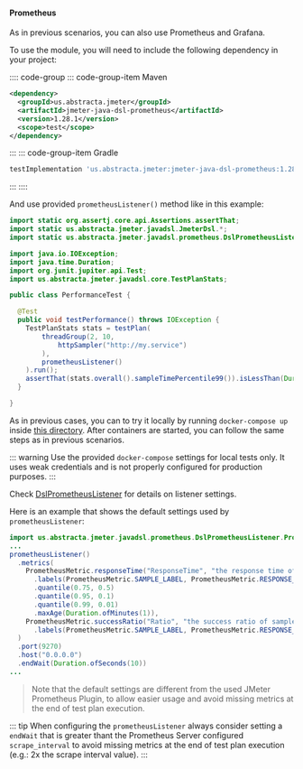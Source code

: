 #### Prometheus

As in previous scenarios, you can also use Prometheus and Grafana.

To use the module, you will need to include the following dependency in your project:

:::: code-group
::: code-group-item Maven
```xml
<dependency>
  <groupId>us.abstracta.jmeter</groupId>
  <artifactId>jmeter-java-dsl-prometheus</artifactId>
  <version>1.28.1</version>
  <scope>test</scope>
</dependency>
```
:::
::: code-group-item Gradle
```groovy
testImplementation 'us.abstracta.jmeter:jmeter-java-dsl-prometheus:1.28.1'
```
:::
::::

And use provided `prometheusListener()` method like in this example:

```java
import static org.assertj.core.api.Assertions.assertThat;
import static us.abstracta.jmeter.javadsl.JmeterDsl.*;
import static us.abstracta.jmeter.javadsl.prometheus.DslPrometheusListener.*;

import java.io.IOException;
import java.time.Duration;
import org.junit.jupiter.api.Test;
import us.abstracta.jmeter.javadsl.core.TestPlanStats;

public class PerformanceTest {

  @Test
  public void testPerformance() throws IOException {
    TestPlanStats stats = testPlan(
        threadGroup(2, 10,
            httpSampler("http://my.service")
        ),
        prometheusListener()
    ).run();
    assertThat(stats.overall().sampleTimePercentile99()).isLessThan(Duration.ofSeconds(5));
  }

}
```

As in previous cases, you can to try it locally by running `docker-compose up` inside [this directory](/docs/guide/reporting/real-time/prometheus). After containers are started, you can follow the same steps as in previous scenarios.

::: warning
Use the provided `docker-compose` settings for local tests only. It uses weak credentials and is not properly configured for production purposes.
:::

Check [DslPrometheusListener](/jmeter-java-dsl-prometheus/src/main/java/us/abstracta/jmeter/javadsl/prometheus/DslPrometheusListener.java) for details on listener settings.

Here is an example that shows the default settings used by `prometheusListener`:

```java
import us.abstracta.jmeter.javadsl.prometheus.DslPrometheusListener.PrometheusMetric;
...
prometheusListener()
  .metrics(
    PrometheusMetric.responseTime("ResponseTime", "the response time of samplers")
      .labels(PrometheusMetric.SAMPLE_LABEL, PrometheusMetric.RESPONSE_CODE)
      .quantile(0.75, 0.5)
      .quantile(0.95, 0.1)
      .quantile(0.99, 0.01)
      .maxAge(Duration.ofMinutes(1)),
    PrometheusMetric.successRatio("Ratio", "the success ratio of samplers")
      .labels(PrometheusMetric.SAMPLE_LABEL, PrometheusMetric.RESPONSE_CODE)
  )
  .port(9270)
  .host("0.0.0.0")
  .endWait(Duration.ofSeconds(10))
...
```
> Note that the default settings are different from the used JMeter Prometheus Plugin, to allow easier usage and avoid missing metrics at the end of test plan execution.

::: tip
When configuring the `prometheusListener` always consider setting a `endWait` that is greater thant the Prometheus Server configured `scrape_interval` to avoid missing metrics at the end of test plan execution (e.g.: 2x the scrape interval value).
:::
